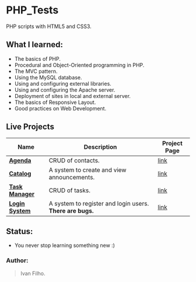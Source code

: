 # PHP_Tests
PHP scripts with HTML5 and CSS3.

<!-- ## Motivation: -->
<!-- * One day I wake up and decided to learn PHP. I thought that by doing this I could review HTML and CSS along the way. -->

## What I learned:
* The basics of PHP.
* Procedural and Object-Oriented programming in PHP.
* The MVC pattern.
* Using the MySQL database.
* Using and configuring external libraries.
* Using and configuring the Apache server.
* Deployment of sites in local and external server.
* The basics of Responsive Layout.
* Good practices on Web Development.

## Live Projects

<table>
  <tr>
    <th>Name</th>
    <th>Description</th>
    <th>Project Page</th>
  </tr>
  <tbody>
    <tr>
      <td><b><a href="http://ivanfilho21.000webhostapp.com/agenda/index.php">Agenda</a></b></td>
      <td>CRUD of contacts.</td>
      <td><a href="https://github.com/ivanfilho21/PHP_Tests/tree/master/object-oriented/agenda">link</a></td>
    </tr>
    <tr>
      <td><b><a href="http://ivanfilho21.000webhostapp.com/catalog/index.php">Catalog</a></b></td>
      <td>A system to create and view announcements.</td>
      <td><a href="https://github.com/ivanfilho21/PHP_Tests/tree/master/object-oriented/catalog">link</a></td>
    </tr>
    <tr>
      <td><b><a href="https://ivanfilho21.000webhostapp.com/index.php">Task Manager</a></b></td>
      <td>CRUD of tasks.</td>
      <td><a href="https://github.com/ivanfilho21/PHP_Tests/tree/master/object-oriented/agenda">link</a></td>
    </tr>
    <tr>
      <td><b><a href="https://ivanfilho21.000webhostapp.com/auth/index.php">Login System</a></b></td>
      <td>A system to register and login users. <b>There are bugs.</b></td>
      <td><a href="https://github.com/ivanfilho21/PHP_Tests/tree/master/object-oriented/login-system">link</a></td>
    </tr>
  </tbody>
</table>

## Status:
* You never stop learning something new :)

### Author:
> Ivan Filho.
